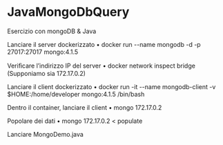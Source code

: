 # JavaMongoDbQuery

Esercizio con mongoDB & Java

Lanciare il server dockerizzato 
• docker run --name mongodb -d -p 27017:27017 mongo:4.1.5

Veriﬁcare l’indirizzo IP del server 
• docker network inspect bridge (Supponiamo sia 172.17.0.2)

Lanciare il client dockerizzato 
• docker run -it --name mongodb-client -v $HOME:/home/developer mongo:4.1.5 /bin/bash

Dentro il container, lanciare il client 
• mongo 172.17.0.2
 
Popolare dei dati 
• mongo 172.17.0.2 < populate 

Lanciare MongoDemo.java
 
